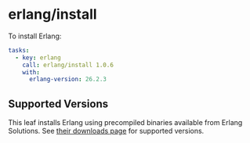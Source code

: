 # erlang/install

To install Erlang:

```yaml
tasks:
  - key: erlang
    call: erlang/install 1.0.6
    with:
      erlang-version: 26.2.3
```

## Supported Versions

This leaf installs Erlang using precompiled binaries available from Erlang Solutions.
See [their downloads page](https://www.erlang-solutions.com/downloads/) for supported versions.
